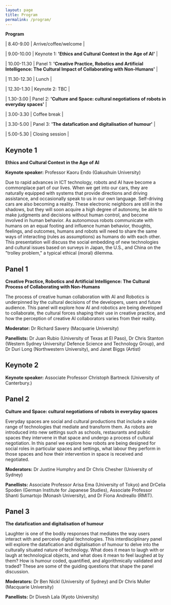```yaml
---
layout: page
title: Program
permalink: /program/
---
```


**Program**

| 8.40-9.00 | Arrive/coffee/welcome |

| 9.00-10.00 | Keynote 1: **'Ethics and Cultural Context in the Age of AI'**  |

| 10.00-11.30 | Panel 1: **'Creative Practice, Robotics and Artificial Intelligence: The Cultural Impact of Collaborating with Non-Humans'**  |

| 11.30-12.30 | Lunch  |

| 12.30-1.30 | Keynote 2: TBC  |

| 1.30-3.00 | Panel 2: **'Culture and Space: cultural negotiations of robots in everyday spaces'**  |

| 3.00-3.30 | Coffee break  |

| 3.30-5.00 | Panel 3: **'The datafication and digitalisation of humour'**  |

| 5.00-5.30 | Closing session  |

## Keynote 1

**Ethics and Cultural Context in the Age of AI**

**Keynote speaker:** Professor Kaoru Endo (Gakushuin University)

Due to rapid advances in ICT technology, robots and AI have become a commonplace part of our lives. When we get into our cars, they are naturally equipped with systems that provide directions and driving assistance, and occasionally speak to us in our own language. Self-driving cars are also becoming a reality.  These electronic neighbors are still in the shadows, but they will soon acquire a high degree of autonomy, be able to make judgments and decisions without human control, and become involved in human behavior.  As autonomous robots communicate with humans on an equal footing and influence human behavior, thoughts, feelings, and outcomes, humans and robots will need to share the same ways of interacting (rules as assumptions) as humans do with each other.  This presentation will discuss the social embedding of new technologies and cultural issues based on surveys in Japan, the U.S., and China on the "trolley problem," a typical ethical (moral) dilemma.

## Panel 1

**Creative Practice, Robotics and Artificial Intelligence: The Cultural Process of Collaborating with Non-Humans**

The process of creative human collaboration with AI and Robotics is underpinned by the cultural decisions of the developers, users and future audience. This panel will explore how AI and robotics are being developed to collaborate, the cultural forces shaping their use in creative practice, and how the perception of creative AI collaborators varies from their reality.

**Moderator:** Dr Richard Savery (Macquarie University)

**Panellists:** Dr Juan Rubio (University of Texas at El Paso), Dr Chris Stanton (Western Sydney University/ Defence Science and Technology Group), and Dr Duri Long (Northwestern University), and Janet Biggs (Artist)

## Keynote 2

**Keynote speaker:** Associate Professor Christoph Bartneck (University of Canterbury.)

## Panel 2

**Culture and Space: cultural negotiations of robots in everyday spaces**

Everyday spaces are social and cultural productions that include a wide range of technologies that mediate and transform them. As robots are introduced into new settings such as schools, restaurants and public spaces they intervene in that space and undergo a process of cultural negotiation. In this panel we explore how robots are being designed for social roles in particular spaces and settings, what labour they perform in those spaces and how their intervention in space is received and negotiated. 

**Moderators:** Dr Justine Humphry and Dr Chris Chesher (University of Sydney)

**Panellists:** Associate Professor Arisa Ema (University of Tokyo) and DrCelia Spoden (German Institute for Japanese Studies), Associate Professor Shanti Sumartojo (Monash University), and Dr Fiona Andreallo (RMIT).

## Panel 3

**The datafication and digitalisation of humour**

Laughter is one of the bodily responses that mediates the way users interact with and perceive digital technologies. This interdisciplinary panel will explore the datafication and digitalisation of humour to delve into the culturally situated nature of technology. What does it mean to laugh with or laugh at technological objects, and what does it mean to feel laughed at by them? How is humour coded, quantified, and algorithmically validated and traded? These are some of the guiding questions that shape the panel discussion.

**Moderators:** Dr Ben Nickl (University of Sydney) and Dr Chris Muller (Macquarie University)

**Panellists:** Dr Divesh Lala (Kyoto University)
